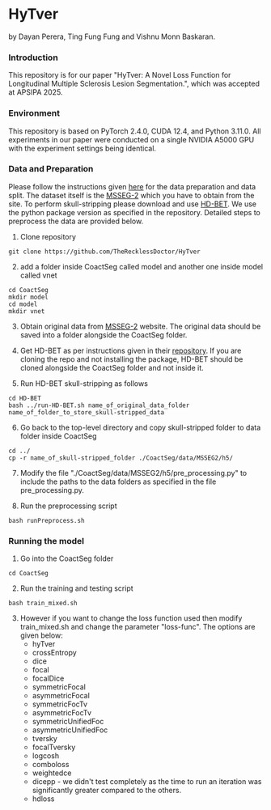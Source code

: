 # HyTver
by Dayan Perera, Ting Fung Fung and Vishnu Monn Baskaran.



### Introduction
This repository is for our paper "HyTver:  A Novel Loss Function for Longitudinal Multiple Sclerosis Lesion Segmentation.", which was accepted at APSIPA 2025.

### Environment
This repository is based on PyTorch 2.4.0, CUDA 12.4, and Python 3.11.0. All experiments in our paper were conducted on a single NVIDIA A5000 GPU with the experiment settings being identical. 

### Data and Preparation
Please follow the instructions given [here](https://github.com/ycwu1997/CoactSeg/) for the data preparation and data split. The dataset itself is the [MSSEG-2](https://portal.fli-iam.irisa.fr/msseg-2/data/) which you have to obtain from the site. To perform skull-stripping please download and use [HD-BET](https://github.com/MIC-DKFZ/HD-BET). We use the python package version as specified in the repository. Detailed steps to preprocess the data are provided below.

1. Clone repository
```
git clone https://github.com/TheRecklessDoctor/HyTver 
```

2. add a folder inside CoactSeg called model and another one inside model called vnet
```
cd CoactSeg
mkdir model
cd model
mkdir vnet
```

3. Obtain original data from [MSSEG-2](https://portal.fli-iam.irisa.fr/msseg-2/data/) website. The original data should be saved into a folder alongside the CoactSeg folder.

4. Get HD-BET as per instructions given in their [repository](https://github.com/MIC-DKFZ/HD-BET). If you are cloning the repo and not installing the package, HD-BET should be cloned alongside the CoactSeg folder and not inside it.

5. Run HD-BET skull-stripping as follows  
```
cd HD-BET
bash ../run-HD-BET.sh name_of_original_data_folder name_of_folder_to_store_skull-stripped_data
```

6. Go back to the top-level directory and copy skull-stripped folder to data folder inside CoactSeg
```
cd ../
cp -r name_of_skull-stripped_folder ./CoactSeg/data/MSSEG2/h5/
```

7. Modify the file "./CoactSeg/data/MSSEG2/h5/pre_processing.py" to include the paths to the data folders as specified in the file pre_processing.py.

8. Run the preprocessing script
```
bash runPreprocess.sh
```


### Running the model

1. Go into the CoactSeg folder
```
cd CoactSeg
```

2. Run the training and testing script
```
bash train_mixed.sh
```

3. However if you want to change the loss function used then modify train_mixed.sh and change the parameter "loss-func". The options are given below:  
    * hyTver
    * crossEntropy
    * dice
    * focal
    * focalDice
    * symmetricFocal
    * asymmetricFocal
    * symmetricFocTv
    * asymmetricFocTv 
    * symmetricUnifiedFoc
    * asymmetricUnifiedFoc
    * tversky
    * focalTversky
    * logcosh
    * comboloss
    * weightedce
    * dicepp - we didn't test completely as the time to run an iteration was significantly greater compared to the others.
    * hdloss
